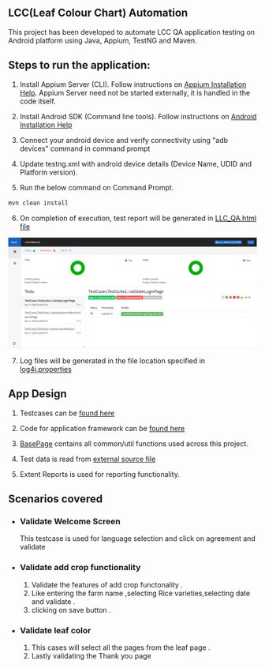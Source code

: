 ## LCC(Leaf Colour Chart) Automation

This project has been developed to automate LCC QA application testing on Android platform using Java, Appium, TestNG and Maven.

## Steps to run the application:

1. Install Appium Server (CLI). Follow instructions on [Appium Installation Help](http://appium.io/docs/en/about-appium/getting-started/). Appium Server need not be started externally, it is handled in the code itself.

2. Install Android SDK (Command line tools). Follow instructions on [Android Installation Help](https://developer.android.com/studio/?gclid=CjwKCAjwwYP2BRBGEiwAkoBpAohuHRSwpwUk11WkmX7U1dBifIror9wPrmD_xfqMJVCdfkNqB-nSbhoCFyMQAvD_BwE&gclsrc=aw.ds)

3. Connect your android device and verify connectivity using "adb devices" command in command prompt

4. Update testng.xml with android device details (Device Name, UDID and Platform version).

5. Run the below command on Command Prompt.

```sh
mvn clean install
```
6. On completion of execution, test report will be generated in [LLC_QA.html file](https://github.com/krrishnavenireddy/LLCQA/tree/master/src/main/resources/ExtentReports/LLC_QA.html)

 ![image](https://github.com/meghanashashi/EbayAppiumAutomation/blob/master/images/Report.png)

7. Log files will be generated in the file location specified in [log4j.properties](https://github.com/krrishnavenireddy/LLCQA/tree/master/src/test/resources/log4j.properties)

## App Design

1. Testcases can be [found here](https://github.com/krrishnavenireddy/LLCQA/blob/master/src/test/java/TestCases/SanityTestSuite.java)

2. Code for application framework can be [found here](https://github.com/krrishnavenireddy/LLCQA/tree/master/src/main/java/framework)

3. [BasePage](https://github.com/krrishnavenireddy/LLCQA/tree/master/src/main/java/framework/BasePage.java) contains all common/util functions used across this project.

4. Test data is read from [external source file](https://github.com/krrishnavenireddy/LLCQA/tree/master/src/main/resources/PropertyFiles/InputData.properties)

5. Extent Reports is used for reporting functionality.


## Scenarios covered

  - ### Validate Welcome Screen
      This testcase is used for language selection and click on agreement and validate
      
  - ### Validate add crop functionality
      1. Validate the features of add crop functonality .
      2. Like entering the farm name ,selecting Rice varieties,selecting date and validate .
      3. clicking on save button . 
      
  - ### Validate leaf color 
    1. This cases will select all the pages from the leaf page .
    2. Lastly validating the Thank you page 

